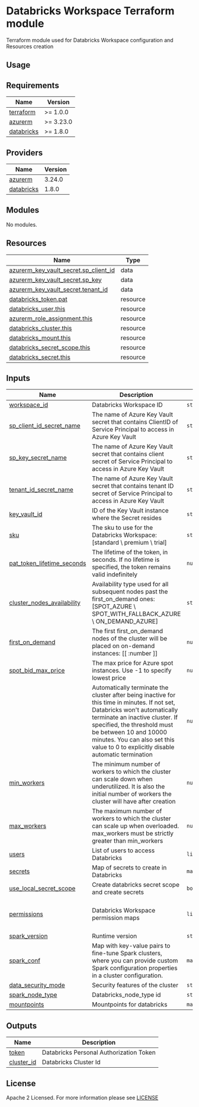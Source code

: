 # Databricks Workspace Terraform module
Terraform module used for Databricks Workspace configuration and Resources creation

## Usage

<!-- BEGIN_TF_DOCS -->
## Requirements

| Name                                                                         | Version   |
| ---------------------------------------------------------------------------- | --------- |
| <a name="requirement_terraform"></a> [terraform](#requirement\_terraform)    | >= 1.0.0  |
| <a name="requirement_azurerm"></a> [azurerm](#requirement\_azurerm)          | >= 3.23.0 |
| <a name="requirement_databricks"></a> [databricks](#requirement\_databricks) | >= 1.8.0  |

## Providers

| Name                                                                   | Version |
| ---------------------------------------------------------------------- | ------- |
| <a name="provider_azurerm"></a> [azurerm](#provider\_azurerm)          | 3.24.0  |
| <a name="provider_databricks"></a> [databricks](#provider\_databricks) | 1.8.0   |

## Modules

No modules.

## Resources

| Name                                                                                                                                      | Type     |
| ----------------------------------------------------------------------------------------------------------------------------------------- | -------- |
| [azurerm_key_vault_secret.sp_client_id](https://registry.terraform.io/providers/hashicorp/azurerm/latest/docs/resources/key_vault_secret) | data     |
| [azurerm_key_vault_secret.sp_key](https://registry.terraform.io/providers/hashicorp/azurerm/latest/docs/resources/key_vault_secret)       | data     |
| [azurerm_key_vault_secret.tenant_id](https://registry.terraform.io/providers/hashicorp/azurerm/latest/docs/resources/key_vault_secret)    | data     |
| [databricks_token.pat](https://registry.terraform.io/providers/databricks/databricks/latest/docs/resources/token)                         | resource |
| [databricks_user.this](https://registry.terraform.io/providers/databricks/databricks/latest/docs/resources/user)                          | resource |
| [azurerm_role_assignment.this](https://registry.terraform.io/providers/hashicorp/azurerm/latest/docs/resources/role_assignment)           | resource |
| [databricks_cluster.this](https://registry.terraform.io/providers/databricks/databricks/latest/docs/resources/cluster)                    | resource |
| [databricks_mount.this](https://registry.terraform.io/providers/databricks/databricks/latest/docs/resources/mount)                        | resource |
| [databricks_secret_scope.this](https://registry.terraform.io/providers/databricks/databricks/latest/docs/resources/secret_scope)          | resource |
| [databricks_secret.this](https://registry.terraform.io/providers/databricks/databricks/latest/docs/resources/secret)                      | resource |

## Inputs

| Name                                                                                                                   | Description                                                                                                                                                                                                                                                                                                 | Type                | Default                                                                     | Required |
|------------------------------------------------------------------------------------------------------------------------|-------------------------------------------------------------------------------------------------------------------------------------------------------------------------------------------------------------------------------------------------------------------------------------------------------------|---------------------|-----------------------------------------------------------------------------|:--------:|
| <a name="input_workspace_id"></a> [workspace\_id](#input\_workspace\_id)                                               | Databricks Workspace ID                                                                                                                                                                                                                                                                                     | `string`            | n/a                                                                         |   yes    |
| <a name="input_sp_client_id_secret_name"></a> [sp\_client\_id\_secret\_name](#input\_sp\_client\_id\_secret\_name)     | The name of Azure Key Vault secret that contains ClientID of Service Principal to access in Azure Key Vault                                                                                                                                                                                                 | `string`            | n/a                                                                         |   yes    |
| <a name="input_sp_key_secret_name"></a> [sp\_key\_secret\_name](#input\_sp\_key\_secret\_name)                         | The name of Azure Key Vault secret that contains client secret of Service Principal to access in Azure Key Vault                                                                                                                                                                                            | `string`            | n/a                                                                         |   yes    |
| <a name="input_tenant_id_secret_name"></a> [tenant\_id\_secret\_name](#input\_tenant\_id\_secret\_name)                | The name of Azure Key Vault secret that contains tenant ID secret of Service Principal to access in Azure Key Vault                                                                                                                                                                                         | `string`            | n/a                                                                         |   yes    |
| <a name="input_key_vault_id"></a> [key\_vault\_id](#input\_key\_vault\_id)                                             | ID of the Key Vault instance where the Secret resides                                                                                                                                                                                                                                                       | `string`            | n/a                                                                         |   yes    |
| <a name="input_sku"></a> [sku](#input\_sku)                                                                            | The sku to use for the Databricks Workspace: [standard \ premium \ trial]                                                                                                                                                                                                                                   | `string`            | "standard"                                                                  |    no    |
| <a name="input_pat_token_lifetime_seconds"></a> [pat\_token\_lifetime\_seconds](#input\_pat\_token\_lifetime\_seconds) | The lifetime of the token, in seconds. If no lifetime is specified, the token remains valid indefinitely                                                                                                                                                                                                    | `number`            | 315569520                                                                   |    no    |
| <a name="input_cluster_nodes_availability"></a> [cluster\_nodes\_availability](#input\_cluster\_nodes\_availability)   | Availability type used for all subsequent nodes past the first_on_demand ones: [SPOT_AZURE \  SPOT_WITH_FALLBACK_AZURE \  ON_DEMAND_AZURE]                                                                                                                                                                  | `string`            | null                                                                        |    no    |
| <a name="input_first_on_demand"></a> [first\_on\_demand](#input\_first\_on\_demand)                                    | The first first_on_demand nodes of the cluster will be placed on on-demand instances: [[ \:number ]]                                                                                                                                                                                                        | `number`            | 0                                                                           |    no    |
| <a name="input_spot_bid_max_price"></a> [spot\_bid\_max\_price](#input\_spot\_bid\_max\_price)                         | The max price for Azure spot instances. Use -1 to specify lowest price                                                                                                                                                                                                                                      | `number`            | -1                                                                          |    no    |
| <a name="input_autotermination\_minutes"></a> [](#input\_autotermination\_minutes)                                     | Automatically terminate the cluster after being inactive for this time in minutes. If not set, Databricks won't automatically terminate an inactive cluster. If specified, the threshold must be between 10 and 10000 minutes. You can also set this value to 0 to explicitly disable automatic termination | `number`            | 15                                                                          |    no    |
| <a name="input_min_workers"></a> [min\_workers](#input\_min\_workers)                                                  | The minimum number of workers to which the cluster can scale down when underutilized. It is also the initial number of workers the cluster will have after creation                                                                                                                                         | `number`            | 0                                                                           |    no    |
| <a name="input_max_workers"></a> [max\_workers](#input\_max\_workers)                                                  | The maximum number of workers to which the cluster can scale up when overloaded. max_workers must be strictly greater than min_workers                                                                                                                                                                      | `number`            | 1                                                                           |    no    |
| <a name="input_users"></a> [users](#input\_users)                                                                      | List of users to access Databricks                                                                                                                                                                                                                                                                          | `list(string)`      | []                                                                          |    no    |
| <a name="input_secrets"></a> [secrets](#input\_secrets)                                                                | Map of secrets to create in Databricks                                                                                                                                                                                                                                                                      | `map(any)`          | {}                                                                          |    no    |
| <a name="input_use_local_secret_scope"></a> [use\_local\_secret\_scope](#input\_use\_local\_secret\_scope)             | Create databricks secret scope and create secrets                                                                                                                                                                                                                                                           | `bool`              | false                                                                       |    no    |
| <a name="input_permissions"></a> [permissions](#input\_permissions)                                                    | Databricks Workspace permission maps                                                                                                                                                                                                                                                                        | `list(map(string))` | <pre> [{   <br>   object_id = null   <br>   role      = null <br> }] </pre> |    no    |
| <a name="input_spark_version"></a> [spark\_version](#input\_spark\_version)                                            | Runtime version                                                                                                                                                                                                                                                                                             | `string`            | "11.3.x-scala2.12"                                                          |    no    |
| <a name="input_spark_conf"></a> [spark\_conf](#input\_spark\_conf)                                                     | Map with key-value pairs to fine-tune Spark clusters, where you can provide custom Spark configuration properties in a cluster configuration.                                                                                                                                                               | `map(any)`          | {}                                                                          |    no    |
| <a name="input_data_security_mode"></a> [data\_security\_mode](#input\_data\_security\_mode)                           | Security features of the cluster                                                                                                                                                                                                                                                                            | `string`            | "USER_ISOLATION"                                                            |    no    |
| <a name="input_node_type"></a> [spark\_node\_type](#input\_node\_type)                                                 | Databricks_node_type id                                                                                                                                                                                                                                                                                     | `string`            | "Standard_D3_v2"                                                            |    no    |
| <a name="input_mountpoints"></a> [mountpoints](#input\_mountpoints)                                                    | Mountpoints for databricks                                                                                                                                                                                                                                                                                  | `map(any)`          | null                                                                        |    no    |

## Outputs

| Name                                                                 | Description                             |
| -------------------------------------------------------------------- | --------------------------------------- |
| <a name="output_token"></a> [token](#output\_token)                  | Databricks Personal Authorization Token |
| <a name="output_cluster_id"></a> [cluster\_id](#output\_cluster\_id) | Databricks Cluster Id                   |
<!-- END_TF_DOCS -->

## License

Apache 2 Licensed. For more information please see [LICENSE](https://github.com/data-platform-hq/terraform-databricks-databricks-runtime/blob/main/LICENSE)
